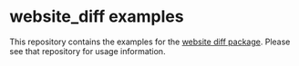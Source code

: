 # website_diff examples 

This repository contains the examples for the [website diff package](https://github.com/trevorcampbell/website_diff). Please see that repository for usage information.
